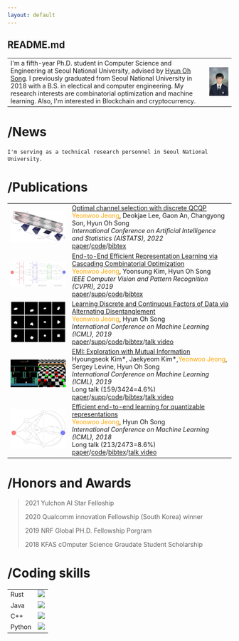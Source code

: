 ```yaml
---
layout: default
---
```


<style>
td, th{
    border: none!important;
}
a {
 border: none !important;
}
</style>


## README.md

|   |   |
|---|---|
|I'm a fifth-year Ph.D. student in Computer Science and Engineering at Seoul National University, advised by [Hyun Oh Song](https://mllab.snu.ac.kr/hyunoh). I previously graduated from Seoul National University in 2018 with a B.S. in electical and computer engineering. My research interests are combinatorial optimization and machine learning.  Also, I'm interested in Blockchain and cryptocurrency.|<img src="./images/face.png" width="300">|

# /News
```
I'm serving as a technical research personnel in Seoul National University.
```

# /Publications

|   |   |
|---|---|
| <img src="./images/aistat22.png" width="300">|<a href="https://virtual.aistats.org/virtual/2022/poster/3483">Optimal channel selection with discrete QCQP</a><br><span style="color: orange;">Yeonwoo Jeong</span>, Deokjae Lee, Gaon An, Changyong Son, Hyun Oh Song<br>_International Conference on Artificial Intelligence and Statistics (AISTATS), 2022_<br><a href="https://proceedings.mlr.press/v151/jeong22a/jeong22a.pdf">paper</a>/<a href="https://github.com/snu-mllab/Optimal-channel-selection-with-discrete-QCQP">code</a>/[bibtex](bibs/aistats22.txt)|
| <img src="./images/CVPR19_inv_crop_t.png" width="300">|<a href="http://openaccess.thecvf.com/content_CVPR_2019/html/Jeong_End-To-End_Efficient_Representation_Learning_via_Cascading_Combinatorial_Optimization_CVPR_2019_paper.html">End-to-End Efficient Representation Learning via Cascading Combinatorial Optimization</a><br><span style="color: orange;">Yeonwoo Jeong</span>, Yoonsung Kim, Hyun Oh Song<br>_IEEE Computer Vision and Pattern Recognition (CVPR), 2019_<br><a href="http://openaccess.thecvf.com/content_CVPR_2019/papers/Jeong_End-To-End_Efficient_Representation_Learning_via_Cascading_Combinatorial_Optimization_CVPR_2019_paper.pdf">paper</a>/<a href="http://openaccess.thecvf.com/content_CVPR_2019/supplemental/Jeong_End-To-End_Efficient_Representation_CVPR_2019_supplemental.pdf">supp</a>/<a href="https://github.com/maestrojeong/Deep-Hash-Table-CVPR19">code</a>/[bibtex](bibs/cvpr19.txt)|
| <img src="./images/cascade_short.gif" width="300">|<a href="http://proceedings.mlr.press/v97/jeong19d.html">Learning Discrete and Continuous Factors of Data via Alternating Disentanglement</a><br><span style="color: orange;">Yeonwoo Jeong</span>, Hyun Oh Song<br>_International Conference on Machine Learning (ICML), 2019_<br><a href="http://proceedings.mlr.press/v97/jeong19d/jeong19d.pdf">paper</a>/<a href="http://proceedings.mlr.press/v97/jeong19d/jeong19d-supp.pdf">supp</a>/<a href="https://github.com/snu-mllab/DisentanglementICML19">code</a>/[bibtex](bibs/icml19.txt)/<a href="https://www.facebook.com/icml.imls/videos/live-from-icml-2019-in-long-beach-this-session-on-deep-generative-models-include/1269891676506524?t=2560">talk video</a>|
| <img src="./images/emi_integrate_fast.gif" width="300">|<a href="http://proceedings.mlr.press/v97/kim19a.html">EMI: Exploration with Mutual Information</a><br>Hyoungseok Kim*, Jaekyeom Kim*,<span style="color:orange;">Yeonwoo Jeong</span>, Sergey Levine, Hyun Oh Song<br>_International Conference on Machine Learning (ICML), 2019_<br> Long talk (159/3424=4.6%)<br><a href="http://proceedings.mlr.press/v97/kim19a/kim19a.pdf">paper</a>/<a href="http://proceedings.mlr.press/v97/kim19a/kim19a-supp.pdf">supp</a>/<a href="https://github.com/snu-mllab/EMI">code</a>/[bibtex](bibs/kim-icml19.txt)/<a href="https://www.videoken.com/embed/v-W4JSWUX28?tocitem=61">talk video</a>|
| <img src="./images/ICML18_inv_t.png" width="300">|<a href="http://proceedings.mlr.press/v80/jeong18a.html">Efficient end-to-end learning for quantizable representations</a><br><span style="color:orange;">Yeonwoo Jeong</span>, Hyun Oh Song<br>_International Conference on Machine Learning (ICML), 2018_<br>Long talk (213/2473=8.6%)<br><a href="http://proceedings.mlr.press/v80/jeong18a/jeong18a.pdf">paper</a>/<a href="https://github.com/maestrojeong/Deep-Hash-Table-ICML18">code</a>/[bibtex](bibs/icml18.txt)/<a href="https://vimeo.com/287767952">talk video</a>|

# /Honors and Awards

> 2021 Yulchon AI Star Felloship
>
> 2020 Qualcomm innovation Fellowship (South Korea) winner
>
> 2019 NRF Global PH.D. Fellowship Porgram 
>
> 2018 KFAS cOmputer Science Graudate Student Scholarship

# /Coding skills

|   |   |
|---|---|
|Rust| ![](https://geps.dev/progress/30)|
|Java| ![](https://geps.dev/progress/50)|
|C++ | ![](https://geps.dev/progress/70)|
|Python | ![](https://geps.dev/progress/100)|

